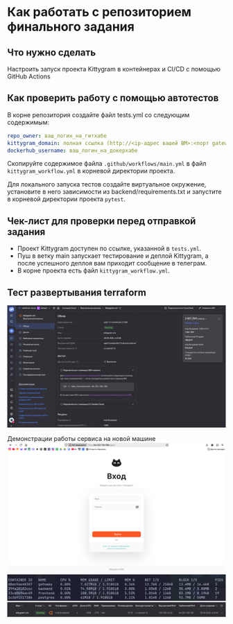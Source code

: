 #  Как работать с репозиторием финального задания

## Что нужно сделать

Настроить запуск проекта Kittygram в контейнерах и CI/CD с помощью GitHub Actions

## Как проверить работу с помощью автотестов

В корне репозитория создайте файл tests.yml со следующим содержимым:
```yaml
repo_owner: ваш_логин_на_гитхабе
kittygram_domain: полная ссылка (http://<ip-адрес вашей ВМ>:<порт gateway>) на ваш проект Kittygram
dockerhub_username: ваш_логин_на_докерхабе
```

Скопируйте содержимое файла `.github/workflows/main.yml` в файл `kittygram_workflow.yml` в корневой директории проекта.

Для локального запуска тестов создайте виртуальное окружение, установите в него зависимости из backend/requirements.txt и запустите в корневой директории проекта `pytest`.

## Чек-лист для проверки перед отправкой задания

- Проект Kittygram доступен по ссылке, указанной в `tests.yml`.
- Пуш в ветку main запускает тестирование и деплой Kittygram, а после успешного деплоя вам приходит сообщение в телеграм.
- В корне проекта есть файл `kittygram_workflow.yml`.


## Тест развертывания terraform

![alt text](img/image.png)

Демонстрации работы сервиса на новой машине
![alt text](img/image-1.png)
![alt text](img/image-2.png)
![alt text](img/image-3.png)
